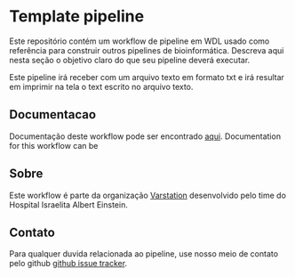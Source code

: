 # Template pipeline

Este repositório contém um workflow de pipeline em WDL usado como referência para construir outros pipelines de bioinformática.
Descreva aqui nesta seção o objetivo claro do que seu pipeline deverá executar.

Este pipeline irá receber com um arquivo texto em formato txt e irá resultar em imprimir na tela o text escrito no arquivo texto.


## Documentacao
Documentação deste workflow pode ser encontrado [aqui]().
Documentation for this workflow can be

## Sobre
Este workflow é parte da organização  [Varstation](https://github.com/varstation/) desenvolvido pelo time do Hospital Israelita Albert Einstein.
## Contato
<p>
  <!-- Obscure e-mail address for spammers -->
Para qualquer duvida relacionada ao pipeline, use nosso meio de contato pelo github
<a href="https://github.com/Varstation/pipeline-template/issues">github issue tracker</a>.
</p>
